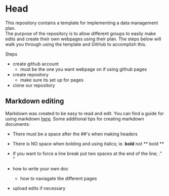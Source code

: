 # Head
This repository contains a template for implementing a data management plan.  
The purpose of the repository is to allow different groups to easily make edits and create their own webpages using their plan.
The steps below will walk you through using the template and GitHub to accomplish this.

Steps
* create github account
  * must be the one you want webpage on if using github pages
* create repository
    * make sure its set up for pages
* clone our repository

## Markdown editing
Markdown was created to be easy to read and edit. You can find a guide for using markdown [here](https://github.com/adam-p/markdown-here/wiki/Markdown-Cheatsheet). Some additional tips for creating markdown documents:
* There must be a space after the ##'s when making headers
* There is NO space when bolding and using italics; ie. **bold** not ** bold **
* If you want to force a line break put two spaces at the end of the line; ."  "


* how to write your own doc
    * how to naviagate the different pages
* upload edits if necessary

